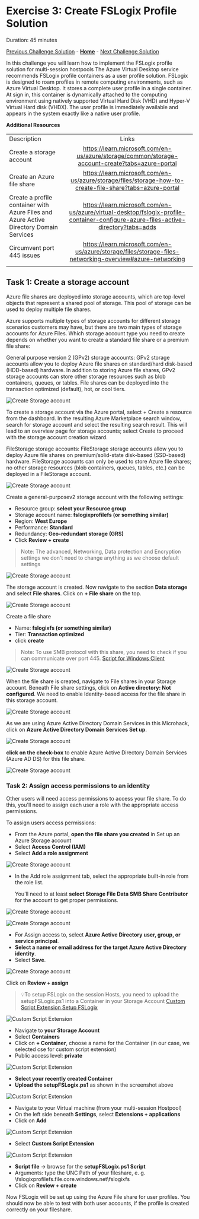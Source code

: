 # Exercise 3: Create FSLogix Profile Solution

Duration: 45 minutes

[Previous Challenge Solution](./02-multi-session-Hostpools-solution.md) - **[Home](../Readme.md)** - [Next Challenge Solution](04-start-VM-on-connect-solution.md)

In this challenge you will learn how to implement the FSLogix profile solution for multi-session hostpools
The Azure Virtual Desktop service recommends FSLogix profile containers as a user profile solution. FSLogix is designed to roam profiles in remote computing environments, such as Azure Virtual Desktop. It stores a complete user profile in a single container. At sign in, this container is dynamically attached to the computing environment using natively supported Virtual Hard Disk (VHD) and Hyper-V Virtual Hard disk (VHDX). The user profile is immediately available and appears in the system exactly like a native user profile.

**Additional Resources**

  |              |            |  
|----------|:-------------:|
| Description | Links |
| Create a storage account | https://learn.microsoft.com/en-us/azure/storage/common/storage-account-create?tabs=azure-portal |
| Create an Azure file share | https://learn.microsoft.com/en-us/azure/storage/files/storage-how-to-create-file-share?tabs=azure-portal |
|Create a profile container with Azure Files and Azure Active Directory Domain Services  |  https://learn.microsoft.com/en-us/azure/virtual-desktop/fslogix-profile-container-configure-azure-files-active-directory?tabs=adds  | 
| Circumvent port 445 issues | https://learn.microsoft.com/en-us/azure/storage/files/storage-files-networking-overview#azure-networking |
  |              |            | 


## Task 1: Create a storage account
Azure file shares are deployed into storage accounts, which are top-level objects that represent a shared pool of storage. This pool of storage can be used to deploy multiple file shares.

Azure supports multiple types of storage accounts for different storage scenarios customers may have, but there are two main types of storage accounts for Azure Files. Which storage account type you need to create depends on whether you want to create a standard file share or a premium file share:

General purpose version 2 (GPv2) storage accounts: GPv2 storage accounts allow you to deploy Azure file shares on standard/hard disk-based (HDD-based) hardware. In addition to storing Azure file shares, GPv2 storage accounts can store other storage resources such as blob containers, queues, or tables. File shares can be deployed into the transaction optimized (default), hot, or cool tiers.

![Create Storage account](../Images/03-FSLogix_create-storage-account-0.png)

To create a storage account via the Azure portal, select + Create a resource from the dashboard. In the resulting Azure Marketplace search window, search for storage account and select the resulting search result. This will lead to an overview page for storage accounts; select Create to proceed with the storage account creation wizard.

FileStorage storage accounts: FileStorage storage accounts allow you to deploy Azure file shares on premium/solid-state disk-based (SSD-based) hardware. FileStorage accounts can only be used to store Azure file shares; no other storage resources (blob containers, queues, tables, etc.) can be deployed in a FileStorage account.

![Create Storage account](../Images/03-FSLogix_create-storage-account-1.png)

Create a general-purposev2 storage account with the following settings:
- Resource group: **select your Resource group**
- Storage account name: **fslogixprofilefs (or something similar)**
- Region: **West Europe**
- Performance: **Standard**
- Redundancy: **Geo-redundant storage (GRS)**
- Click **Review + create**

> Note: The advanced, Networking, Data protection and Encryption settings we don't need to change anything as we choose default settings

![Create Storage account](../Images/03-FSLogix_create-storage-account-2.png)

The storage account is created. Now navigate to the section **Data storage** and select **File shares**.
Click on **+ File share** on the top.

![Create Storage account](../Images/03-FSLogix_create-storage-account-3.png)

Create a file share 
- Name: **fslogixfs (or something similar)**
- Tier: **Transaction optimized**
- click **create**

> Note: To use SMB protocol with this share, you need to check if you can communicate over port 445. [Script for Windows Client](https://github.com/Azure-Samples/azure-files-samples/tree/master/AzFileDiagnostics/Windows)

![Create Storage account](../Images/03-FSLogix_create-storage-account-6.png)

When the file share is created, navigate to File shares in your Storage account. Beneath File share settings, click on **Active directory: Not configured**.
We need to enable Identity-based access for the file share in this storage account.

![Create Storage account](../Images/03-FSLogix_create-storage-account-7.png)

As we are using Azure Active Directory Domain Services in this Microhack, click on **Azure Active Directory Domain Services Set up**.

![Create Storage account](../Images/03-FSLogix_create-storage-account-8.png)

**click on the check-box** to enable Azure Active Directory Domain Services (Azure AD DS) for this file share.

![Create Storage account](../Images/03-FSLogix_create-storage-account-9.png)

### Task 2: Assign access permissions to an identity

Other users will need access permissions to access your file share. To do this, you'll need to assign each user a role with the appropriate access permissions.

To assign users access permissions:

- From the Azure portal, **open the file share you created** in Set up an Azure Storage account
- Select **Access Control (IAM)**
- Select **Add a role assignment**

![Create Storage account](../Images/03-FSLogix_create-storage-account-10.png)

- In the Add role assignment tab, select the appropriate built-in role from the role list. 

  You'll need to at least **select Storage File Data SMB Share Contributor** for the account to get proper permissions.

![Create Storage account](../Images/03-FSLogix_create-storage-account-11.png)

![Create Storage account](../Images/03-FSLogix_create-storage-account-12.png)

- For Assign access to, select **Azure Active Directory user, group, or service principal**.
- **Select a name or email address for the target Azure Active Directory identity**.
- Select **Save**.

![Create Storage account](../Images/03-FSLogix_create-storage-account-13.png)

Click on **Review + assign**

> 💡To setup FSLogix on the session Hosts, you need to upload the setupFSLogix.ps1 into a Container in your Storage Account
[Custom Script Extension Setup FSLogix](01_Azure_Virtual_Desktop/modules/SetupFSLogix.ps1)

![Custom Script Extension](../Images/03-FSLogix_customscriptextension-1.png)

- Navigate to **your Storage Account** 
- Select **Containers**
- Click on **+ Container**, choose a name for the Container (in our case, we selected cse for custom script extension)
- Public access level: **private**

![Custom Script Extension](../Images/03-FSLogix_customscriptextension-2.png)

- **Select your recently created Container**
- **Upload the setupFSLogix.ps1** as shown in the screenshot above

![Custom Script Extension](../Images/03-FSLogix_customscriptextension-3.png)

- Navigate to your Virtual machine (from your multi-session Hostpool)
- On the left side beneath **Settings**, select **Extensions + applications**
- Click on **Add**

![Custom Script Extension](../Images/03-FSLogix_customscriptextension-4.png)

- Select **Custom Script Extension**

![Custom Script Extension](../Images/03-FSLogix_customscriptextension-5.png)

- **Script file** -> browse for the **setupFSLogix.ps1 Script**
- Arguments: type the UNC Path of your fileshare, e. g. \\fslogixprofilefs.file.core.windows.net\fslogixfs
- Click on **Review + create**

Now FSLogix will be set up using the Azure File share for user profiles. You should now be able to test with both user accounts, if the profile is created correctly on your fileshare.




